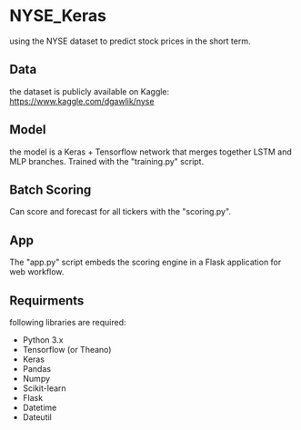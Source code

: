 # NYSE_Keras

using the NYSE dataset to predict stock prices in the short term. 

## Data
the dataset is publicly available on Kaggle: https://www.kaggle.com/dgawlik/nyse

## Model
the model is a Keras + Tensorflow network that merges together LSTM and MLP branches. Trained with the "training.py" script.

## Batch Scoring
Can score and forecast for all tickers with the "scoring.py".

## App
The "app.py" script embeds the scoring engine in a Flask application for web workflow.

## Requirments
following libraries are required:
- Python 3.x
- Tensorflow (or Theano)
- Keras
- Pandas
- Numpy
- Scikit-learn
- Flask
- Datetime
- Dateutil
